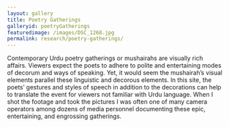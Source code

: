 ```yaml
---
layout: gallery
title: Poetry Gatherings
galleryid: poetryGatherings
featuredimage: /images/DSC_1268.jpg
permalink: research/poetry-gatherings/
---
```

Contemporary Urdu poetry gatherings or mushairahs are visually rich affairs. Viewers expect the poets to adhere to polite and entertaining modes of decorum and ways of speaking. Yet, it would seem the mushairah’s visual elements parallel these linguistic and decorous elements. In this site, the poets’ gestures and styles of speech in addition to the decorations can help to translate the event for viewers not familiar with Urdu language. When I shot the footage and took the pictures I was often one of many camera operators among dozens of media personnel documenting these epic, entertaining, and engrossing gatherings. 